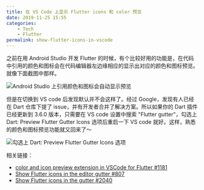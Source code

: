 ```yaml
---
title: 在 VS Code 上显示 Flutter icons 和 color 预览
date: 2019-11-25 15:55
categories: 
    - Tech
    - Flutter
permalink: show-flutter-icons-in-vscode
---
```


之前在用 Android Studio 开发 Flutter 的时候，有个比较好用的功能是，在代码中引用的颜色和图标会在代码编辑器左边缘相应的显示出对应的颜色和图标预览。就像下面截图中那样。

![Android Studio 上引用颜色和图标会自动显示预览](https://i.loli.net/2019/11/25/fnCoJmHchazSWEZ.png)

但是在切换到 VS code 后发现默认并不会这样了。经过 Google，发现有人已经在 Dart 仓库下提了 issue，并有开发者合并了解决方案。所以如果你的 Dart 插件已经更新到 3.6.0 版本，只需要在 VS code 设置中搜索 "Flutter gutter"，勾选上 Dart: Preview Flutter Gutter Icons 选项后重启一下 VS code 就好。这样，熟悉的颜色和图标预览功能就又回来了～

![勾选上 Dart: Preview Flutter Gutter Icons 选项](https://i.loli.net/2019/11/25/SYA2tmO5QVrP7Z6.png)

相关链接：

- [color and icon preview extension in VSCode for Flutter #1181](https://github.com/Dart-Code/Dart-Code/issues/1181)
- [Show Flutter icons in the editor gutter #807](https://github.com/Dart-Code/Dart-Code/issues/807)
- [Show Flutter icons in the gutter #2040](https://github.com/Dart-Code/Dart-Code/pull/2040)